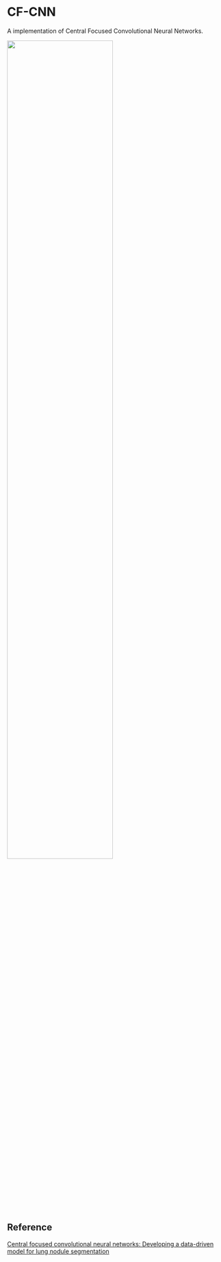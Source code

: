# CF-CNN
A implementation of Central Focused Convolutional Neural Networks.

<div style="align: center">
<img src="http://europepmc.org/articles/PMC5661888/bin/nihms914253f2.jpg" width="70%">
</div>

## Reference

[Central focused convolutional neural networks: Developing a data-driven model for lung nodule segmentation](http://europepmc.org/article/PMC/5661888)

